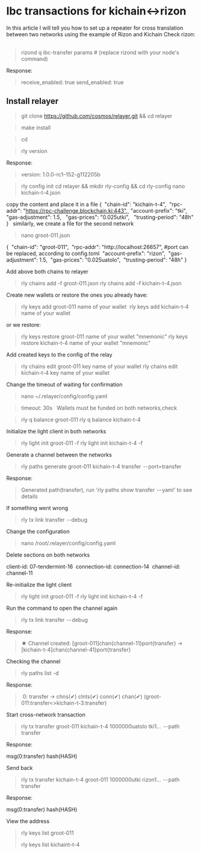 # Ibc transactions for kichain<->rizon

   In this article I will tell you how to set up a repeater for cross translation between two networks using the example of Rizon and Kichain
Check rizon:
 
 > rizond q ibc-transfer params  # (replace rizond with your node's command)

  Response:
  
 > receive_enabled: true
 > send_enabled: true

 ## Install relayer
 > git clone https://github.com/cosmos/relayer.git && cd relayer

> make install

> cd

> rly version

 Response:

> version: 1.0.0-rc1–152-g112205b

> rly config init
> cd relayer && mkdir rly-config && cd rly-config
> nano kichain-t-4.json

copy the content and place it in a file
{
 "chain-id": "kichain-t-4",
 "rpc-addr": "https://rpc-challenge.blockchain.ki:443", 
 "account-prefix": "tki",
  "gas-adjustment": 1.5,
  "gas-prices": "0.025utki",
  "trusting-period": "48h"
}
 
similarly, we create a file for the second network

> nano groot-011.json

{
 "chain-id": "groot-011",
 "rpc-addr": "http://localhost:26657", #port can be replaced, according to config.toml
 "account-prefix": "rizon",
 "gas-adjustment": 1.5,
 "gas-prices": "0.025uatolo",
 "trusting-period": "48h"
}

Add above both chains to relayer

> rly chains add -f groot-011.json
> rly chains add -f kichain-t-4.json

Create new wallets or restore the ones you already have:
> rly keys add groot-011 name of your wallet 
>rly keys add kichain-t-4 name of your wallet
 
 or we restore:

> rly keys restore groot-011 name of your wallet "mnemonic"
> rly keys restore kichain-t-4 name of your wallet "mnemonic"

Add created keys to the config of the relay

> rly chains edit groot-011 key name of your wallet
> rly chains edit kichain-t-4 key name of your wallet

Change the timeout of waiting for confirmation

> nano ~/.relayer/config/config.yaml

> timeout: 30s
 
Wallets must be funded on both networks,check

> rly q balance groot-011
> rly q balance kichain-t-4

Initialize the light client in both networks

> rly light init groot-011 -f
> rly light init kichain-t-4 -f

Generate a channel between the networks

> rly paths generate groot-011 kichain-t-4 transfer  -- port=transfer

Response:

> Generated path(transfer), run 'rly paths show transfer  -- yaml' to see details

If something went wrong

> rly tx link transfer  --debug

Change the configuration

> nano /root/.relayer/config/config.yaml

Delete sections on both networks

 client-id: 07-tendermint-16
 connection-id: connection-14
 channel-id: channel-11

Re-initialize the light client

> rly light init groot-011 -f
> rly light init kichain-t-4 -f

Run the command to open the channel again
> rly tx link transfer  -- debug

Response:
>  ★ Channel created: [groot-011]chan{channel-11}port{transfer} -> [kichain-t-4]chan{channel-41}port{transfer}

Checking the channel

> rly paths list -d

Response:

> 0: transfer -> chns(✔) clnts(✔) conn(✔) chan(✔) (groot-011:transfer<>kichain-t-3:transfer)

Start cross-network transaction

> rly tx transfer groot-011 kichain-t-4 1000000uatolo tki1...  -- path transfer

Response:

msg(0:transfer) hash(HASH)

Send back

> rly tx transfer kichain-t-4 groot-011 1000000utki rizon1...  -- path transfer

Response:

msg(0:transfer) hash(HASH)

View the address

> rly keys list groot-011
> 
> rly keys list kichaint-t-4
